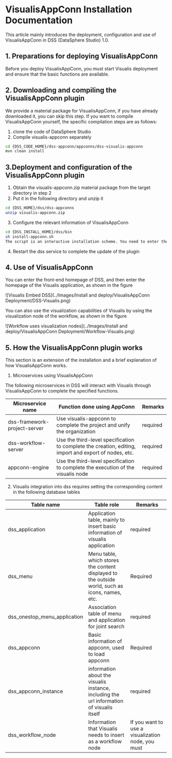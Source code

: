 # VisualisAppConn Installation Documentation

This article mainly introduces the deployment, configuration and use of VisualisAppConn in DSS (DataSphere Studio) 1.0.



## 1. Preparations for deploying VisualisAppConn

Before you deploy VisualisAppConn, you must start Visualis deployment and ensure that the basic functions are available.



## 2. Downloading and compiling the VisualisAppConn plugin

We provide a material package for VisualisAppConn, if you have already downloaded it, you can skip this step. If you want to compile VisualisAppConn yourself, the specific compilation steps are as follows:
1. clone the code of DataSphere Studio
2. Compile visualis-appconn separately
```bash 
cd {DSS_CODE_HOME}/dss-appconn/appconns/dss-visualis-appconn
mvn clean install
```

## 3.Deployment and configuration of the VisualisAppConn plugin


1. Obtain the visualis-appconn.zip material package from the target directory in step 2
2. Put it in the following directory and unzip it
```bash 
cd {DSS_HOME}/dss/dss-appconns
unzip visualis-appconn.zip
```
3. Configure the relevant information of VisualisAppConn
``` bash
cd {DSS_INSTALL_HOME}/dss/bin
sh install-appconn.sh
The script is an interactive installation scheme. You need to enter the string visualis and the ip and port of the visualis service to complete the installation.
```
4. Restart the dss service to complete the update of the plugin

## 4. Use of VisualisAppConn
You can enter the front-end homepage of DSS, and then enter the homepage of the Visualis application, as shown in the figure

![Visualis Embed DSS](../Images/Install and deploy/VisualisAppConn Deployment/DSS-Visualis.png)

You can also use the visualization capabilities of Visualis by using the visualization node of the workflow, as shown in the figure

![Workflow uses visualization nodes](../Images/Install and deploy/VisualisAppConn Deployment/Workflow-Visualis.png)



## 5. How the VisualisAppConn plugin works
This section is an extension of the installation and a brief explanation of how VisualisAppConn works.

1. Microservices using VisualisAppConn

The following microservices in DSS will interact with Visualis through VisualisAppConn to complete the specified functions.

|Microservice name | Function done using AppConn | Remarks                                 |
|-----------------|----------------|----------------------------------------|
| dss-framework-project-server | Use visualis-appconn to complete the project and unify the organization | required |
| dss-workflow-server | Use the third-level specification to complete the creation, editing, import and export of nodes, etc. | required |
| appconn-engine | Use the third-level specification to complete the execution of the visualis node | required                |

2. Visualis integration into dss requires setting the corresponding content in the following database tables

| Table name | Table role | Remarks                                   |
|-----------------|----------------|----------------------------------------|
| dss_application | Application table, mainly to insert basic information of visualis application | required |
| dss_menu | Menu table, which stores the content displayed to the outside world, such as icons, names, etc. | Required |
| dss_onestop_menu_application | Association table of menu and application for joint search | required |
| dss_appconn | Basic information of appconn, used to load appconn | Required |
| dss_appconn_instance | information about the visualis instance, including the url information of visualis itself | required |
| dss_workflow_node | Information that Visualis needs to insert as a workflow node | If you want to use a visualization node, you must         |


